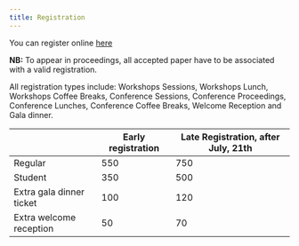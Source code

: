 ```yaml
---
title: Registration
---
```


You can register online [here](https://www.azur-colloque.fr/DR18/inscription/inscription/114/fr)

**NB:** To appear in proceedings, all accepted paper have to be associated with a valid registration.

All registration types include: Workshops Sessions, Workshops Lunch, Workshops Coffee Breaks, Conference Sessions, Conference Proceedings, Conference Lunches, Conference Coffee Breaks, Welcome Reception and Gala dinner.

|                          | Early registration | Late Registration, after July, 21th |
|--------------------------|--------------------|-------------------------------------|
| Regular                  |         550        |                 750                 |
| Student                  |         350        |                 500                 |
| Extra gala dinner ticket |         100        |                 120                 |
| Extra welcome reception  |         50         |                  70                 |
